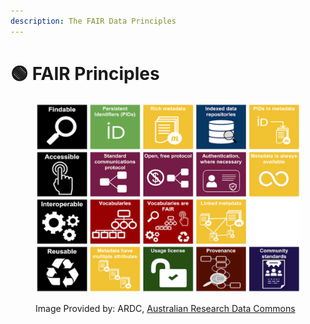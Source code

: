 ```yaml
---
description: The FAIR Data Principles
---
```


# 🟢 FAIR Principles

<div data-full-width="true">

<figure><img src="../.gitbook/assets/image (16).png" alt=""><figcaption><p>Image Provided by: ARDC, <a href="https://ardc.edu.au/resource/fair-data-training-resources/">Australian Research Data Commons</a></p></figcaption></figure>

</div>
